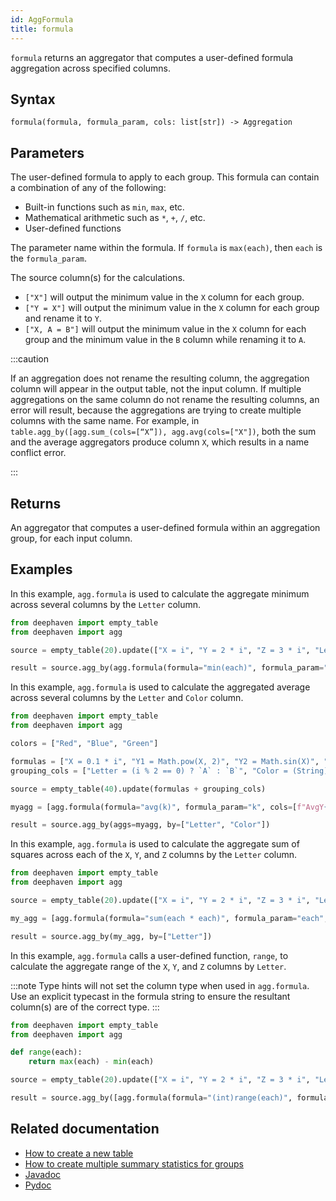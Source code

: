 ```yaml
---
id: AggFormula
title: formula
---
```


`formula` returns an aggregator that computes a user-defined formula aggregation across specified columns.

## Syntax

```
formula(formula, formula_param, cols: list[str]) -> Aggregation
```

## Parameters

<ParamTable>
<Param name="formula" type="str">

The user-defined formula to apply to each group. This formula can contain a combination of any of the following:

- Built-in functions such as `min`, `max`, etc.
- Mathematical arithmetic such as `*`, `+`, `/`, etc.
- User-defined functions

</Param>
<Param name="formula_param" type="str">

The parameter name within the formula. If `formula` is `max(each)`, then `each` is the `formula_param`.

</Param>
<Param name="cols" type="list[str]">

The source column(s) for the calculations.

- `["X"]` will output the minimum value in the `X` column for each group.
- `["Y = X"]` will output the minimum value in the `X` column for each group and rename it to `Y`.
- `["X, A = B"]` will output the minimum value in the `X` column for each group and the minimum value in the `B` column while renaming it to `A`.

</Param>
</ParamTable>

:::caution

If an aggregation does not rename the resulting column, the aggregation column will appear in the output table, not the input column. If multiple aggregations on the same column do not rename the resulting columns, an error will result, because the aggregations are trying to create multiple columns with the same name. For example, in `table.agg_by([agg.sum_(cols=[“X”]), agg.avg(cols=["X"])`, both the sum and the average aggregators produce column `X`, which results in a name conflict error.

:::

## Returns

An aggregator that computes a user-defined formula within an aggregation group, for each input column.

## Examples

In this example, `agg.formula` is used to calculate the aggregate minimum across several columns by the `Letter` column.

```python order=source,result
from deephaven import empty_table
from deephaven import agg

source = empty_table(20).update(["X = i", "Y = 2 * i", "Z = 3 * i", "Letter = (X % 2 == 0) ? `A` : `B`"])

result = source.agg_by(agg.formula(formula="min(each)", formula_param="each", cols=["MinX = X", "MinY = Y", "MinZ = Z"]), by=["Letter"])
```

In this example, `agg.formula` is used to calculate the aggregated average across several columns by the `Letter` and `Color` column.

```python order=source,result
from deephaven import empty_table
from deephaven import agg

colors = ["Red", "Blue", "Green"]

formulas = ["X = 0.1 * i", "Y1 = Math.pow(X, 2)", "Y2 = Math.sin(X)", "Y3 = Math.cos(X)"]
grouping_cols = ["Letter = (i % 2 == 0) ? `A` : `B`", "Color = (String)colors[i % 3]"]

source = empty_table(40).update(formulas + grouping_cols)

myagg = [agg.formula(formula="avg(k)", formula_param="k", cols=[f"AvgY{idx} = Y{idx}" for idx in range(1, 4)])]

result = source.agg_by(aggs=myagg, by=["Letter", "Color"])
```

In this example, `agg.formula` is used to calculate the aggregate sum of squares across each of the `X`, `Y`, and `Z` columns by the `Letter` column.

```python order=source,result
from deephaven import empty_table
from deephaven import agg

source = empty_table(20).update(["X = i", "Y = 2 * i", "Z = 3 * i", "Letter = (X % 2 == 0) ? `A` : `B`"])

my_agg = [agg.formula(formula="sum(each * each)", formula_param="each", cols=["SumSqrX = X", "SumSqrY = Y", "SumSqrZ = Z"])]

result = source.agg_by(my_agg, by=["Letter"])
```

In this example, `agg.formula` calls a user-defined function, `range`, to calculate the aggregate range of the `X`, `Y`, and `Z` columns by `Letter`.

:::note
Type hints will not set the column type when used in `agg.formula`. Use an explicit typecast in the formula string to ensure the resultant column(s) are of the correct type.
:::

```python order=source,result
from deephaven import empty_table
from deephaven import agg

def range(each):
    return max(each) - min(each)

source = empty_table(20).update(["X = i", "Y = 2 * i", "Z = 3 * i", "Letter = (X % 2 == 0) ? `A` : `B`"])

result = source.agg_by([agg.formula(formula="(int)range(each)", formula_param="each", cols=["RangeX = X", "RangeY = Y", "RangeZ = Z"])], by=["Letter"])
```

## Related documentation

- [How to create a new table](../../../how-to-guides/new-table.md)
- [How to create multiple summary statistics for groups](../../../how-to-guides/combined-aggregations.md)
- [Javadoc](<https://deephaven.io/core/javadoc/io/deephaven/api/agg/Aggregation.html#AggFormula(java.lang.String,java.lang.String,java.lang.String...)>)
- [Pydoc](https://deephaven.io/core/pydoc/code/deephaven.agg.html#deephaven.agg.formula)
